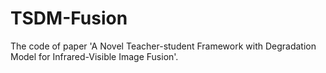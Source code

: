 # TSDM-Fusion
The code of paper 'A Novel Teacher-student Framework with Degradation Model for Infrared-Visible Image Fusion'.
